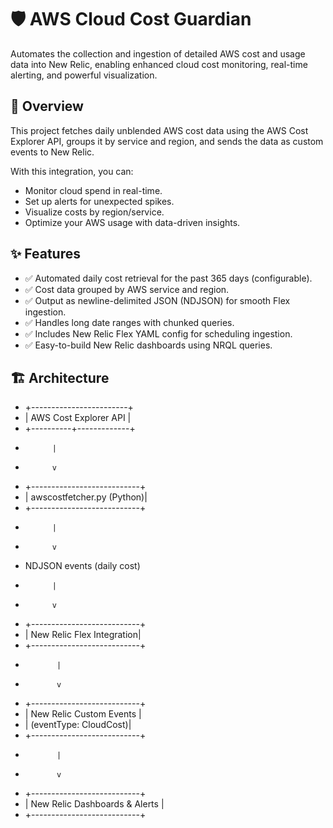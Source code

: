 # 🛡️ AWS Cloud Cost Guardian

Automates the collection and ingestion of detailed AWS cost and usage data into New Relic, enabling enhanced cloud cost monitoring, real-time alerting, and powerful visualization.

## 📌 Overview

This project fetches daily unblended AWS cost data using the AWS Cost Explorer API, groups it by service and region, and sends the data as custom events to New Relic.

With this integration, you can:
- Monitor cloud spend in real-time.
- Set up alerts for unexpected spikes.
- Visualize costs by region/service.
- Optimize your AWS usage with data-driven insights.

## ✨ Features

- ✅ Automated daily cost retrieval for the past 365 days (configurable).
- ✅ Cost data grouped by AWS service and region.
- ✅ Output as newline-delimited JSON (NDJSON) for smooth Flex ingestion.
- ✅ Handles long date ranges with chunked queries.
- ✅ Includes New Relic Flex YAML config for scheduling ingestion.
- ✅ Easy-to-build New Relic dashboards using NRQL queries.

## 🏗️ Architecture

- +------------------------+
- | AWS Cost Explorer API |
- +----------+-------------+
-           |
-           v
- +---------------------------+
- | awscostfetcher.py (Python)|
- +---------------------------+
-           |
-           v
-  NDJSON events (daily cost)
-           |
-           v
- +---------------------------+
- | New Relic Flex Integration|
- +---------------------------+
-            |
-            v
- +---------------------------+
- |  New Relic Custom Events  |
- |      (eventType: CloudCost)|
- +---------------------------+
-            |
-            v
- +---------------------------+
- | New Relic Dashboards & Alerts |
- +---------------------------+
